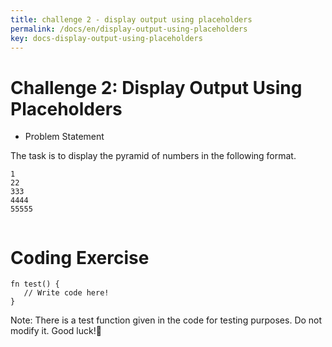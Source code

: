 ```yaml
---
title: challenge 2 - display output using placeholders
permalink: /docs/en/display-output-using-placeholders
key: docs-display-output-using-placeholders
---
```


# Challenge 2: Display Output Using Placeholders

- Problem Statement 

The task is to display the pyramid of numbers in the following format.

```
1
22
333
4444
55555


```

# Coding Exercise

```
fn test() {
   // Write code here!
}

```


Note: There is a test function given in the code for testing purposes. Do not modify it.
Good luck!🤞


